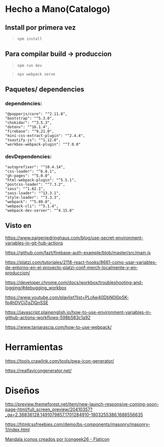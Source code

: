 # Hecho a Mano(Catalogo)

## Install por primera vez
> `npm install`

## Para compilar  build -> produccion 
> `npm run dev` 

> `npx webpack serve`

## Paquetes/ dependencies


  ### dependencies:

    "@popperjs/core": "^2.11.8",
    "bootstrap": "^5.3.0",
    "chokidar": "^3.5.3",
    "dotenv": "^16.1.4",
    "firebase": "^9.21.0",
    "mini-css-extract-plugin": "^2.4.4",
    "toastify-js": "^1.12.0",
    "workbox-webpack-plugin": "^7.0.0"

  ###  devDependencies:

    "autoprefixer": "^10.4.14",
    "css-loader": "^6.8.1",
    "gh-pages": "^5.0.0",
    "html-webpack-plugin": "^5.5.1",
    "postcss-loader": "^7.3.2",
    "sass": "^1.62.1",
    "sass-loader": "^13.3.1",
    "style-loader": "^3.3.3",
    "webpack": "^5.89.0",
    "webpack-cli": "^5.1.4",
    "webpack-dev-server": "^4.15.0"

   


## Visto en 
https://www.paigeniedringhaus.com/blog/use-secret-environment-variables-in-git-hub-actions

https://github.com/fazt/firebase-auth-example/blob/master/src/main.js

https://platzi.com/tutoriales/2118-react-hooks/8661-como-usar-variables-de-entorno-en-el-proyecto-platzi-conf-merch-localmente-y-en-produccion/

https://developer.chrome.com/docs/workbox/troubleshooting-and-logging/#debugging_workbox

https://www.youtube.com/playlist?list=PLrAw40DbN0l0p5K-fp4hDVCjZgZIQnSSE

https://javascript.plainenglish.io/how-to-use-environment-variables-in-github-actions-workflows-598b583c1a92

https://www.taniarascia.com/how-to-use-webpack/

# Herramientas

https://tools.crawlink.com/tools/pwa-icon-generator/

https://realfavicongenerator.net/

# Diseños
http://preview.themeforest.net/item/new-launch-responsive-coming-soon-page-html/full_screen_preview/20410357?_ga=2.36836128.1491079857.1701284910-1803255386.1688556635

https://htmlcssfreebies.com/demo/bs-components/masonry/masonry-1/index.html

<a href="https://www.flaticon.es/iconos-gratis/mandala" title="mandala iconos">Mandala iconos creados por Icongeek26 - Flaticon</a>